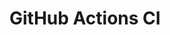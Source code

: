 # GitHub Actions CI

































































































































































































































































































































































































































































































































































































































































































































































































































































































































































































































































































































































































































































































































































































































































































































































































































































































































































































































































































































































































































































































































































































































































































































































































































































































































































































































































































































